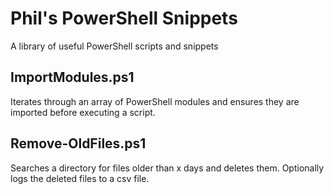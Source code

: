 # Phil's PowerShell Snippets

A library of useful PowerShell scripts and snippets

## ImportModules.ps1

Iterates through an array of PowerShell modules and ensures they are imported before executing a script.

## Remove-OldFiles.ps1

Searches a directory for files older than x days and deletes them. Optionally logs the deleted files to a csv file.